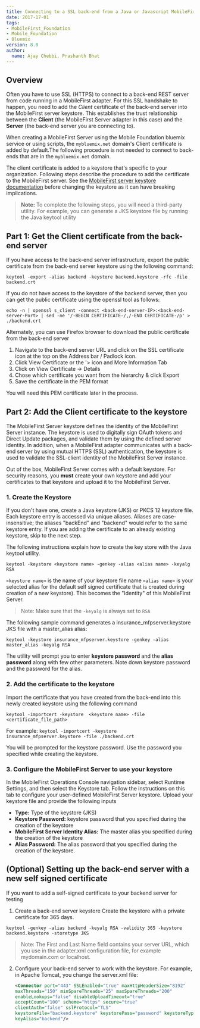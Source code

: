 ```yaml
---
title: Connecting to a SSL back-end from a Java or Javascript MobileFirst Adapter
date: 2017-17-01
tags:
- MobileFirst_Foundation
- Mobile_Foundation
- Bluemix
version: 8.0
author:
  name: Ajay Chebbi, Prashanth Bhat 
---
```


## Overview

Often you have to use SSL (HTTPS) to connect to a back-end REST server from code running in a MobileFirst adapter. For this SSL handshake to happen, you need to add the *Client* certificate of the back-end server into the MobileFirst server keystore. This establishes the trust relationship between the **Client** (the MobileFirst Server adapter in this case) and the **Server** (the back-end server you are connecting to).

When creating a MobileFirst Server using the Mobile Foundation bluemix service or using scripts, the `mybluemix.net` domain's Client certificate is added by default.The following procedure is not needed to connect to back-ends that are in the `mybluemix.net` domain.

The client certificate is added to a keystore that's specific to your organization. Following steps describe the procedure to add the certificate to the MobileFirst server. See the [MobileFirst server keystore documentation](https://mobilefirstplatform.ibmcloud.com/tutorials/en/foundation/8.0/authentication-and-security/configuring-the-mobilefirst-server-keystore/) before changing the keystore as it can have breaking implications. 
> **Note:** To complete the following steps, you will need a third-party utility. For example, you can generate a JKS keystore file by running the Java keytool utility 

## Part 1: Get the Client certificate from the back-end server 
If you have access to the back-end server infrastructure, export the public certificate from the back-end server keystore using the following command:

`keytool -export -alias backend -keystore backend.keystore -rfc -file backend.crt`

If you do not have access to the keystore of the backend server, then you can get the public certificate using the openssl tool as follows:

`echo -n | openssl s_client -connect <back-end-server-IP>:<back-end-server-Port> | sed -ne '/-BEGIN CERTIFICATE-/,/-END CERTIFICATE-/p' > ./backend.crt`

Alternately, you can use Firefox browser to download the public certificate from the back-end server

1. Navigate to the back-end server URL and click on the SSL certificate icon at the top on the Address bar / Padlock icon.
2. Click View Certificate or the '> icon and More Information Tab
3. Click on View Certificate -> Details
4. Chose which certificate you want from the hierarchy & click Export
5. Save the certificate in the PEM format 

You will need this PEM certificate later in the process.

## Part 2: Add the Client certificate to the keystore 
The MobileFirst Server keystore defines the identity of the MobileFirst Server instance. The keystore is used to digitally sign OAuth tokens and Direct Update packages, and validate them by using the defined server identity. In addition, when a MobileFirst adapter communicates with a back-end server by using mutual HTTPS (SSL) authentication, the keystore is used to validate the SSL-client identity of the MobileFirst Server instance.

Out of the box,  MobileFirst Server comes with a default keystore. For security reasons, you **must** create your own keystore and add your certificates to that keystore and upload it to the MobileFirst Server.

### 1. Create the Keystore

If you don't have one, create a Java keystore (JKS) or PKCS 12 keystore file. Each keystore entry is accessed via unique aliases. Aliases are case-insensitive; the aliases "backEnd" and "backend" would refer to the same keystore entry. If you are adding the certificate to an already existing keystore, skip to the next step.

The following instructions explain how to create the key store with the Java keytool utility.

`keytool -keystore <keystore name> -genkey -alias <alias name> -keyalg RSA`

`<keystore name>` is the name of your keystore file name
`<alias name>` is your selected alias for the default self signed certificate that is created during creation of a new keystore). This becomes the "Identity" of this MobileFirst Server.
> Note: Make sure that the `-keyalg` is always set to `RSA`

The following sample command generates a insurance_mfpserver.keystore JKS file with a master_alias alias:

`keytool -keystore insurance_mfpserver.keystore -genkey -alias master_alias -keyalg RSA`

The utility will prompt you to enter **keystore password** and the **alias password** along with few other parameters. Note down keystore password and the password for the alias.
 
### 2. Add the certificate to the keystore

Import the certificate that you have created from the back-end into this newly created keystore using the following command

`keytool -importcert -keystore  <keystore name> -file <certificate_file_path> `

For example: 
`keytool -importcert -keystore  insurance_mfpserver.keystore -file ./backend.crt `

You will be prompted for the keystore password. Use the password you specified while creating the keystore.

### 3. Configure the MobileFirst Server to use your keystore

In the MobileFirst Operations Console navigation sidebar, select Runtime Settings, and then select the Keystore tab. Follow the instructions on this tab to configure your user-defined MobileFirst Server keystore. Upload your keystore file and provide the following inputs
 
 *  **Type:** Type of the keystore (JKS)
 *  **Keystore Password:**  keystore password that you specified during the creation of the keystore 
 *  **MobileFirst Server Identity Alias:** The master alias you specified during the creation of the keystore
 *  **Alias Password:** The alias password that you specified during the creation of the keystore.

## (Optional) Setting up the back-end server with a new self signed certificate
If you want to add a self-signed certificate to your backend server for testing

1. Create a back-end server keystore 
Create the keystore with a private certificate for 365 days.

`keytool -genkey -alias backend -keyalg RSA -validity 365 -keystore backend.keystore -storetype JKS`

> Note: The First and Last Name field contains your server URL, which you use in the adapter.xml configuration file, for example mydomain.com or localhost.

2. Configure your back-end server to work with the keystore. 
For example, in Apache Tomcat, you change the server.xml file:

   ```xml 
   <Connector port="443" SSLEnabled="true" maxHttpHeaderSize="8192" 
   maxThreads="150" minSpareThreads="25" maxSpareThreads="200"
   enableLookups="false" disableUploadTimeout="true"         
   acceptCount="100" scheme="https" secure="true"
   clientAuth="false" sslProtocol="TLS"
   keystoreFile="backend.keystore" keystorePass="password" keystoreType="JKS"
   keyAlias="backend"/>
   ```
